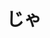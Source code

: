 ---
title: じゃ
description: 那么
kana: じゃ
pronunciation: jya
tone: ①
type: 接
pubDate: 2024-08-15 00:00:32
lessonIndex: 3
---